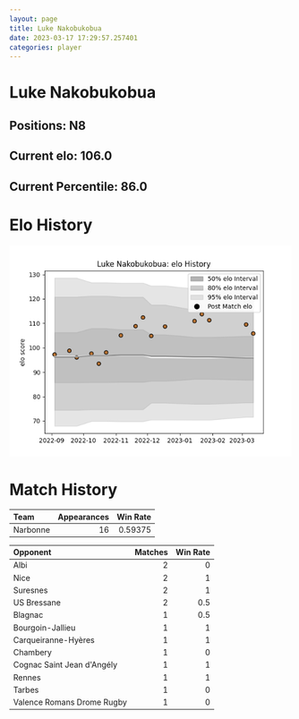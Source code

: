 ```yaml
---  
layout: page  
title: Luke Nakobukobua  
date: 2023-03-17 17:29:57.257401  
categories: player  
---
```

# Luke Nakobukobua

## Positions: N8

## Current elo: 106.0

## Current Percentile: 86.0

# Elo History


![elo history](history_LukeNakobukobua.png)
# Match History


| Team     |   Appearances |   Win Rate |
|:---------|--------------:|-----------:|
| Narbonne |            16 |    0.59375 |

| Opponent                   |   Matches |   Win Rate |
|:---------------------------|----------:|-----------:|
| Albi                       |         2 |        0   |
| Nice                       |         2 |        1   |
| Suresnes                   |         2 |        1   |
| US Bressane                |         2 |        0.5 |
| Blagnac                    |         1 |        0.5 |
| Bourgoin-Jallieu           |         1 |        1   |
| Carqueiranne-Hyères        |         1 |        1   |
| Chambery                   |         1 |        0   |
| Cognac Saint Jean d'Angély |         1 |        1   |
| Rennes                     |         1 |        1   |
| Tarbes                     |         1 |        0   |
| Valence Romans Drome Rugby |         1 |        0   |